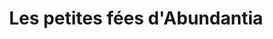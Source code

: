 ---
title: "Les petites fées d'Abundantia"
url: /saint-jean-du-gard/les-petites-fees-dabundantia/
shop: Modehaus
---